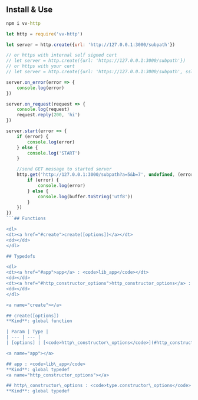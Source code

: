 ## Install & Use
```cmd
npm i vv-http
```
```js
let http = require('vv-http')

let server = http.create({url: 'http://127.0.0.1:3000/subpath'})

// or https with internal self signed cert
// let server = http.create({url: 'https://127.0.0.1:3000/subpath'})
// or https with your cert
// let server = http.create({url: 'https://127.0.0.1:3000/subpath', ssl: {key: fs.readFileSync('key.pem'), cert: fs.readFileSync('cert.pem')}})

server.on_error(error => {
    console.log(error)
})

server.on_request(request => {
    console.log(request)
    request.reply(200, 'hi')
})

server.start(error => {
    if (error) {
        console.log(error)
    } else {
        console.log('START')
    }

    //send GET message to started server
    http.get('http://127.0.0.1:3000/subpath?a=5&b=7', undefined, (error, buffer)  => {
        if (error) {
            console.log(error)
        } else {
            console.log(buffer.toString('utf8'))
        }
    })
})
```## Functions

<dl>
<dt><a href="#create">create([options])</a></dt>
<dd></dd>
</dl>

## Typedefs

<dl>
<dt><a href="#app">app</a> : <code>lib_app</code></dt>
<dd></dd>
<dt><a href="#http_constructor_options">http_constructor_options</a> : <code>type.constructor_options</code></dt>
<dd></dd>
</dl>

<a name="create"></a>

## create([options])
**Kind**: global function  

| Param | Type |
| --- | --- |
| [options] | [<code>http\_constructor\_options</code>](#http_constructor_options) | 

<a name="app"></a>

## app : <code>lib\_app</code>
**Kind**: global typedef  
<a name="http_constructor_options"></a>

## http\_constructor\_options : <code>type.constructor\_options</code>
**Kind**: global typedef  

